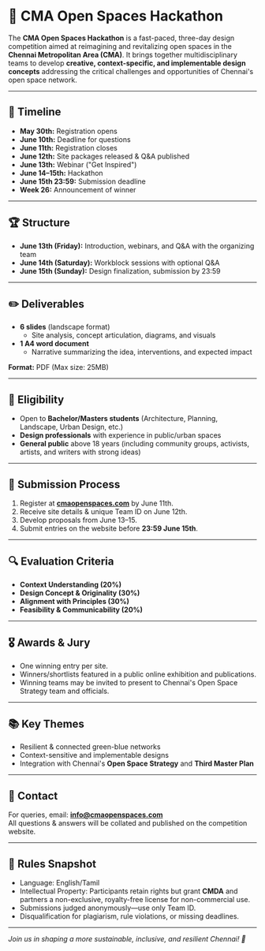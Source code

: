 # 🌿 CMA Open Spaces Hackathon

The **CMA Open Spaces Hackathon** is a fast-paced, three-day design competition aimed at reimagining and revitalizing open spaces in the **Chennai Metropolitan Area (CMA)**. It brings together multidisciplinary teams to develop **creative, context-specific, and implementable design concepts** addressing the critical challenges and opportunities of Chennai's open space network.

---

## 📅 Timeline

- **May 30th:** Registration opens  
- **June 10th:** Deadline for questions  
- **June 11th:** Registration closes  
- **June 12th:** Site packages released & Q&A published  
- **June 13th:** Webinar ("Get Inspired")  
- **June 14–15th:** Hackathon  
- **June 15th 23:59:** Submission deadline  
- **Week 26:** Announcement of winner

---

## 🏆 Structure

- **June 13th (Friday):** Introduction, webinars, and Q&A with the organizing team  
- **June 14th (Saturday):** Workblock sessions with optional Q&A  
- **June 15th (Sunday):** Design finalization, submission by 23:59

---

## ✏️ Deliverables

- **6 slides** (landscape format)  
  - Site analysis, concept articulation, diagrams, and visuals
- **1 A4 word document**  
  - Narrative summarizing the idea, interventions, and expected impact

**Format:** PDF (Max size: 25MB)

---

## 👥 Eligibility

- Open to **Bachelor/Masters students** (Architecture, Planning, Landscape, Urban Design, etc.)  
- **Design professionals** with experience in public/urban spaces  
- **General public** above 18 years (including community groups, activists, artists, and writers with strong ideas)

---

## 📝 Submission Process

1. Register at **[cmaopenspaces.com](https://cmaopenspaces.com)** by June 11th.
2. Receive site details & unique Team ID on June 12th.
3. Develop proposals from June 13–15.
4. Submit entries on the website before **23:59 June 15th**.

---

## 🔍 Evaluation Criteria

- **Context Understanding (20%)**  
- **Design Concept & Originality (30%)**  
- **Alignment with Principles (30%)**  
- **Feasibility & Communicability (20%)**

---

## 🎖️ Awards & Jury

- One winning entry per site.
- Winners/shortlists featured in a public online exhibition and publications.
- Winning teams may be invited to present to Chennai's Open Space Strategy team and officials.

---

## 📚 Key Themes

- Resilient & connected green-blue networks
- Context-sensitive and implementable designs
- Integration with Chennai's **Open Space Strategy** and **Third Master Plan**

---

## 📧 Contact

For queries, email: **info@cmaopenspaces.com**  
All questions & answers will be collated and published on the competition website.

---

## 📜 Rules Snapshot

- Language: English/Tamil  
- Intellectual Property: Participants retain rights but grant **CMDA** and partners a non-exclusive, royalty-free license for non-commercial use.  
- Submissions judged anonymously—use only Team ID.  
- Disqualification for plagiarism, rule violations, or missing deadlines.

---

_Join us in shaping a more sustainable, inclusive, and resilient Chennai! 🌱_
